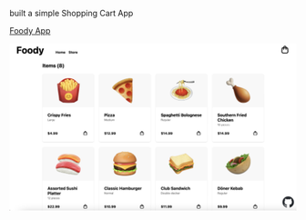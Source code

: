 built a simple Shopping Cart App

<a href="https://foody-top-cana15.netlify.app" target="_blank" rel="noopener noreferrer">Foody App</a>

<img src="/public/Screenshot.png" alt="Screenshot of Website"/>
